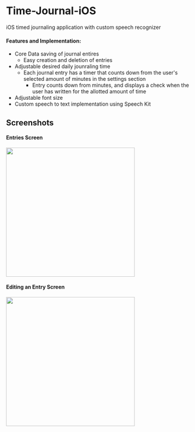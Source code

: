 # Time-Journal-iOS
iOS timed journaling application with custom speech recognizer


#### Features and Implementation:
* Core Data saving of journal entires
  * Easy creation and deletion of entries
* Adjustable desired daily jounraling time
  * Each journal entry has a timer that counts down from the user's selected amount of minutes in the settings section
    * Entry counts down from minutes, and displays a check when the user has written for the allotted amount of time
* Adjustable font size
* Custom speech to text implementation using Speech Kit
   

## Screenshots

#### Entries Screen

<img src="https://cloud.githubusercontent.com/assets/8918712/26813322/1863edfe-4a32-11e7-99d8-4b50b0e4325b.png" width="350">

#### Editing an Entry Screen

<img src="https://cloud.githubusercontent.com/assets/8918712/26813425/f491e088-4a32-11e7-87cc-aaa71b96a099.png" width="350">
